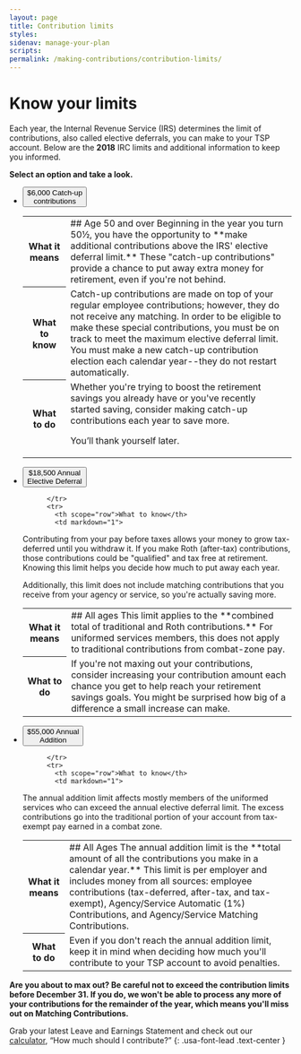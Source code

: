 ```yaml
---
layout: page
title: Contribution limits
styles:
sidenav: manage-your-plan
scripts:
permalink: /making-contributions/contribution-limits/
---
```


# Know your limits

Each year, the Internal Revenue Service (IRS) determines the limit of contributions, also called elective deferrals, you can make to your TSP account. Below are the **2018** IRC limits and additional information to keep you informed.

**Select an option and take a look.**

<ul class="usa-accordion usa-tabs contribution-limits">
  <li>
    <button class="usa-accordion-button"
      aria-expanded="false"
      aria-controls="a1">
      <span>$6,000</span>
      Catch-up<br>contributions
    </button>
    <div id="a1" class="usa-accordion-content">
    <table class="usa-table-borderless">
        <tbody>
          <tr>
            <th scope="row">What it means</th>
            <td markdown="1">
## Age 50 and over
Beginning in the year you turn 50&frac12;, you have the opportunity to **make additional contributions above the IRS' elective deferral limit.** These "catch-up contributions" provide a chance to put away extra money for retirement, even if you're not behind.
</td>
          </tr>
          <tr>
            <th scope="row">What to know</th>
            <td markdown="1">
Catch-up contributions are made on top of your regular employee contributions; however, they do not receive any matching. In order to be eligible to make these special contributions, you must be on track to meet the maximum elective deferral limit.

<div class="usa-alert usa-alert-info">
<div class="usa-alert-body">
You must make a new catch-up contribution election each calendar year--they do not restart automatically.
</div>
</div>
</td>
          </tr>
          <tr>
            <th scope="row">What to do</th>
            <td markdown="1">
Whether you're trying to boost the retirement savings you already have or you've recently started saving, consider making catch-up contributions each year to save more.

You’ll thank yourself later.

</td>
          </tr>
        </tbody>
    </table>
    </div>
  </li><li>
    <button class="usa-accordion-button"
      aria-expanded="true"
      aria-controls="a2">
      <span>$18,500</span>
      Annual<br>Elective Deferral
    </button>
    <div id="a2" class="usa-accordion-content">
    <table class="usa-table-borderless">
        <tbody>
          <tr>
            <th scope="row">What it means</th>
            <td markdown="1">
## All ages
This limit applies to the **combined total of traditional and Roth contributions.** For uniformed services members, this does not apply to traditional contributions from combat-zone pay.
</td>

          </tr>
          <tr>
            <th scope="row">What to know</th>
            <td markdown="1">
Contributing from your pay before taxes allows your money to grow tax-deferred until you withdraw it. If you make Roth (after-tax) contributions, those contributions could be "qualified" and tax free at retirement. Knowing this limit helps you decide how much to put away each year.

Additionally, this limit does not include matching contributions that you receive from your agency or service, so you're actually saving more.


</td>
          </tr>
          <tr>
            <th scope="row">What to do</th>
            <td markdown="1">
If you're not maxing out your contributions, consider increasing your contribution amount each chance you get to help reach your retirement savings goals. You might be surprised how big of a difference a small increase can make.
</td>
          </tr>
        </tbody>
    </table>
    </div>
  </li><li>
    <button class="usa-accordion-button"
      aria-expanded="false"
      aria-controls="a3">
      <span>$55,000</span>
      Annual<br>Addition
    </button>
    <div id="a3" class="usa-accordion-content">
    <table class="usa-table-borderless">
        <tbody>
          <tr>
            <th scope="row">What it means</th>
            <td markdown="1">
## All Ages
The annual addition limit is the **total amount of all the contributions you make in a calendar year.** This limit is per employer and includes money from all sources: employee contributions (tax-deferred, after-tax, and tax-exempt), Agency/Service Automatic (1%) Contributions, and Agency/Service Matching Contributions.
</td>

          </tr>
          <tr>
            <th scope="row">What to know</th>
            <td markdown="1">
The annual addition limit affects mostly members of the uniformed services who can exceed the annual elective deferral limit. The excess contributions go into the traditional portion of your account from tax-exempt pay earned in a combat zone.

  </td>
          </tr>
          <tr>
            <th scope="row">What to do</th>
            <td markdown="1">
Even if you don't reach the annual addition limit, keep it in mind when deciding how much you'll contribute to your TSP account to avoid penalties.

  </td>
          </tr>
        </tbody>
    </table>
    </div>
  </li>
</ul>

**Are you about to max out? Be careful not to exceed the contribution limits before December 31. If you do, we won't be able to process any more of your contributions for the remainder of the year, which means you'll miss out on Matching Contributions.**

Grab your latest Leave and Earnings Statement and check
out our [calculator](#), “How much should I contribute?”
{: .usa-font-lead .text-center }
